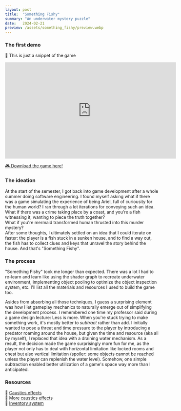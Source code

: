 ```yaml
---
layout: post
title:  "Something Fishy"
summary: "An underwater mystery puzzle"
date:   2024-02-21
preview: /assets/something_fishy/preview.webp
---
```


### The first demo
🎥 This is just a snippet of the game
<iframe width="560" height="315" src="https://www.youtube.com/embed/YiQPrDfEPb4?si=ERZ8N4UD0zLQRbDF" title="YouTube video player" frameborder="0" allow="accelerometer; autoplay; clipboard-write; encrypted-media; gyroscope; picture-in-picture; web-share" allowfullscreen></iframe>

[🎮 Download the game here!](https://gumball7112.itch.io/something-fishy)

### The ideation
At the start of the semester, I got back into game development after a whole summer doing software engineering. I found myself asking what if there was a game simulating the experience of being Ariel, full of curiousity for the human world? I ran through a lot iterations for conveying such an idea.\
What if there was a crime taking place by a coast, and you're a fish witnessing it, wanting to piece the truth together?\
What if you're mermaid transformed human thrusted into this murder mystery?\
After some thoughts, I ultimately settled on an idea that I could iterate on faster: the player is a fish stuck in a sunken house, and to find a way out, the fish has to collect clues and keys that unravel the story behind the house. And that's "Something Fishy".

### The process
"Something Fishy" took me longer than expected. There was a lot I had to re-learn and learn like using the shader graph to recreate underwater environment, implementing object pooling to optimize the object inspection system, etc. I'll list all the materials and resources I used to build the game too.

Asides from absorbing all those techniques, I guess a surprising element was how I let gameplay mechanics to naturally emerge out of simplifying the development process. I remembered one time my professor said during a game design lecture: Less is more. When you're stuck trying to make something work, it's mostly better to *subtract* rather than add. I initially wanted to pose a threat and time pressure to the player by introducing a predator roaming around the house, but given the time and resource (aka all by myself), I replaced that idea with a draining water mechanism. As a result, the decision made the game surprisingly more fun for me, as the player not only has to deal with horizontal limitation like locked rooms and chest but also vertical limitation (spoiler: some objects cannot be reached unless the player can replenish the water level). Somehow, one simple subtraction enabled better utilization of a game's space way more than I anticipated.


### Resources
🔗 [Caustics effects](https://ameye.dev/notes/realtime-caustics/) \
🔗 [More caustics effects](https://www.alanzucconi.com/2019/09/13/believable-caustics-reflections/) \
🔗 [Inventory system](https://youtu.be/oJAE6CbsQQA)